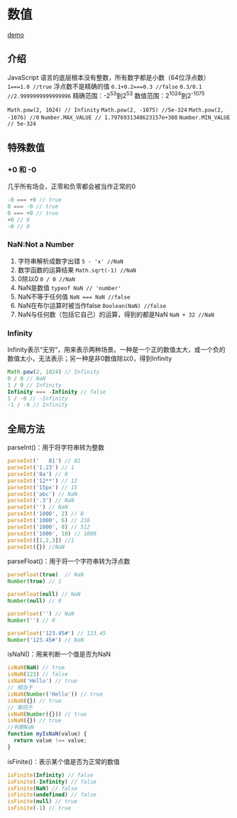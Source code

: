 # 数值

[demo](number.js)

## 介绍

JavaScript 语言的底层根本没有整数，所有数字都是小数（64位浮点数） `1===1.0 //true`
浮点数不是精确的值 `0.1+0.2===0.3 //false`  `0.3/0.1 //2.9999999999999996`
精确范围：-2<sup>53</sup>到2<sup>53</sup>
数值范围：2<sup>1024</sup>到2<sup>-1075</sup>  

`Math.pow(2, 1024) // Infinity` `Math.pow(2, -1075) //5e-324` `Math.pow(2, -1076) //0`
`Number.MAX_VALUE // 1.7976931348623157e+308`
`Number.MIN_VALUE // 5e-324`  

## 特殊数值

### +0 和 -0

几乎所有场合，正零和负零都会被当作正常的0

```javascript
-0 === +0 // true
0 === -0 // true
0 === +0 // true
+0 // 0
-0 // 0
```

### NaN:Not a Number

1. 字符串解析成数字出错  `5 - 'x' //NaN`
2. 数学函数的运算结果 `Math.sqrt(-1) //NaN`
3. 0除以0 `0 / 0 //NaN`
4. NaN是数值 `typeof NaN // 'number'`
5. NaN不等于任何值 `NaN === NaN //false`
6. NaN在布尔运算时被当作false  `Boolean(NaN) //false`
7. NaN与任何数（包括它自己）的运算，得到的都是NaN  `NaN + 32 //NaN`


### Infinity

Infinity表示“无穷”，用来表示两种场景。一种是一个正的数值太大，或一个负的数值太小，无法表示；另一种是非0数值除以0，得到Infinity  

```javascript
Math.pow(2, 1024) // Infinity
0 / 0 // NaN
1 / 0 // Infinity
Infinity === -Infinity // false
1 / -0 // -Infinity
-1 / -0 // Infinity
```

## 全局方法

parseInt()：用于将字符串转为整数

```javascript
parseInt('   81') // 81
parseInt('1.23') // 1
parseInt('8a') // 8
parseInt('12**') // 12
parseInt('15px') // 15
parseInt('abc') // NaN
parseInt('.3') // NaN
parseInt('') // NaN
parseInt('1000', 2) // 8
parseInt('1000', 6) // 216
parseInt('1000', 8) // 512
parseInt('1000', 10) // 1000
parseInt([1,2,3]) //1
parseInt({}) //NaN
```

parseFloat()：用于将一个字符串转为浮点数

```javascript
parseFloat(true)  // NaN
Number(true) // 1

parseFloat(null) // NaN
Number(null) // 0

parseFloat('') // NaN
Number('') // 0

parseFloat('123.45#') // 123.45
Number('123.45#') // NaN
```

isNaN()：用来判断一个值是否为NaN  

```javascript
isNaN(NaN) // true
isNaN(123) // false
isNaN('Hello') // true
// 相当于
isNaN(Number('Hello')) // true
isNaN({}) // true
// 等同于
isNaN(Number({})) // true
isNaN({}) // true
//判断NaN
function myIsNaN(value) {
  return value !== value;
}
```

isFinite()：表示某个值是否为正常的数值

```javascript
isFinite(Infinity) // false
isFinite(-Infinity) // false
isFinite(NaN) // false
isFinite(undefined) // false
isFinite(null) // true
isFinite(-1) // true
```

